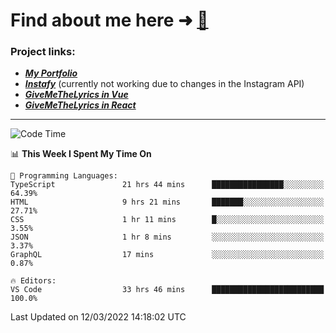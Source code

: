 # Find about me here ➜ [🧑](https://pauabella.dev)

### Project links:
- ***[My Portfolio](https://pauabella.dev)***
- ***[Instafy](https://instafy.me)*** (currently not working due to changes in the Instagram API)
- ***[GiveMeTheLyrics in Vue](https://lyrics.pauabella.dev)***
- ***[GiveMeTheLyrics in React](https://pauabella.dev/GiveMeTheLyrics)***

---
<!--START_SECTION:waka-->
![Code Time](http://img.shields.io/badge/Code%20Time-828%20hrs%2026%20mins-blue)

📊 **This Week I Spent My Time On** 

```text
💬 Programming Languages: 
TypeScript               21 hrs 44 mins      ████████████████░░░░░░░░░   64.39% 
HTML                     9 hrs 21 mins       ███████░░░░░░░░░░░░░░░░░░   27.71% 
CSS                      1 hr 11 mins        █░░░░░░░░░░░░░░░░░░░░░░░░   3.55% 
JSON                     1 hr 8 mins         ░░░░░░░░░░░░░░░░░░░░░░░░░   3.37% 
GraphQL                  17 mins             ░░░░░░░░░░░░░░░░░░░░░░░░░   0.87%

🔥 Editors: 
VS Code                  33 hrs 46 mins      █████████████████████████   100.0%

```


 Last Updated on 12/03/2022 14:18:02 UTC
<!--END_SECTION:waka-->
